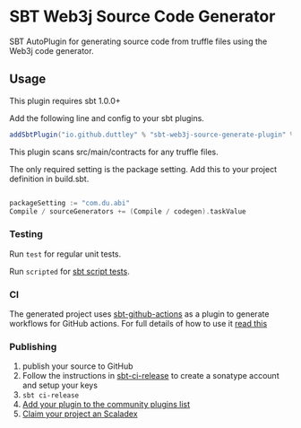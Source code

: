# SBT Web3j Source Code Generator

SBT AutoPlugin for generating source code from truffle files using the Web3j code generator.

## Usage

This plugin requires sbt 1.0.0+

Add the following line and config to your sbt plugins.

```scala
addSbtPlugin("io.github.duttley" % "sbt-web3j-source-generate-plugin" % "0.1.2")
```

This plugin scans src/main/contracts for any truffle files. 

The only required setting is the package setting. Add this to your project definition in build.sbt.

```scala

packageSetting := "com.du.abi"
Compile / sourceGenerators += (Compile / codegen).taskValue
```


### Testing

Run `test` for regular unit tests.

Run `scripted` for [sbt script tests](http://www.scala-sbt.org/1.x/docs/Testing-sbt-plugins.html).

### CI

The generated project uses [sbt-github-actions](https://github.com/djspiewak/sbt-github-actions) as a plugin to generate workflows for GitHub actions. For full details of how to use it [read this](https://github.com/djspiewak/sbt-github-actions/blob/main/README.md)

### Publishing

1. publish your source to GitHub
2. Follow the instructions in [sbt-ci-release](https://github.com/olafurpg/sbt-ci-release/blob/main/readme.md) to create a sonatype account and setup your keys
3. `sbt ci-release`
4. [Add your plugin to the community plugins list](https://github.com/sbt/website#attention-plugin-authors)
5. [Claim your project an Scaladex](https://github.com/scalacenter/scaladex-contrib#claim-your-project)

